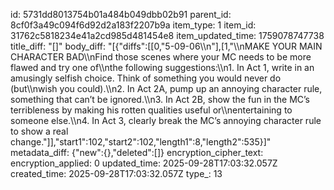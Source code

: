 id: 5731dd8013754b01a484b049dbb02b91
parent_id: 8cf0f3a49c094f6d92d2a183f2207b9a
item_type: 1
item_id: 31762c5818234e41a2cd985d481454e8
item_updated_time: 1759078747738
title_diff: "[]"
body_diff: "[{\"diffs\":[[0,\"5-09-06\\\n\"],[1,\"\\\nMAKE YOUR MAIN CHARACTER BAD\\\nFind those scenes where your MC needs to be more flawed and try one of\\\nthe following suggestions:\\\n1. In Act 1, write in an amusingly selfish choice. Think of something you would never do (but\\\nwish you could).\\\n2. In Act 2A, pump up an annoying character rule, something that can’t be ignored.\\\n3. In Act 2B, show the fun in the MC’s terribleness by making his rotten qualities useful or\\\nentertaining to someone else.\\\n4. In Act 3, clearly break the MC’s annoying character rule to show a real change.\"]],\"start1\":102,\"start2\":102,\"length1\":8,\"length2\":535}]"
metadata_diff: {"new":{},"deleted":[]}
encryption_cipher_text: 
encryption_applied: 0
updated_time: 2025-09-28T17:03:32.057Z
created_time: 2025-09-28T17:03:32.057Z
type_: 13